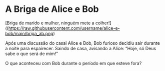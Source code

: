 # A Briga de Alice e Bob

[Briga de marido e mulher, ninguém mete a colher!]((https://raw.githubusercontent.com/username/alice-e-bob/main/briga_ab.png)

Após uma discussão do casal Alice e Bob, Bob furioso decidiu sair durante a noite para espairecer. Saindo de casa, avisando a Alice: “Hoje, só Deus sabe o que será de mim!”

O que aconteceu com Bob durante o período em que esteve fora? 
